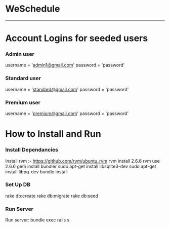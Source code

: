 # WeSchedule
---
# Account Logins for seeded users
### Admin user
username = 'admin1@gmail.com'
password = 'password'

### Standard user
username = 'standard@gmail.com'
password = 'password'

### Premium user
username = 'premium@gmail.com'
password = 'password'



# How to Install and Run
### Install Dependancies
Install rvm :- https://github.com/rvm/ubuntu_rvm
rvm install 2.6.6
rvm use 2.6.6
gem install bundler
sudo apt-get install libsqlite3-dev
sudo apt-get install libpq-dev
bundle install

### Set Up DB
rake db:create
rake db:migrate
rake db:seed

### Run Server
Run server:
bundle exec rails s

